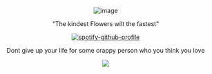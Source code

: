 <div align="center">
 
 ![image]([https://github.com/user-attachments/assets/ef3a6147-25e8-46e2-9335-099d5ffce669](https://static.wikia.nocookie.net/houkai-star-rail/images/7/7a/Sunday_Gift_of_Odyssey_2.7.png/revision/latest/scale-to-width-down/250?cb=20241209223633))

"The kindest Flowers wilt the fastest"

[![spotify-github-profile](https://spotify-github-profile.kittinanx.com/api/view?uid=31usv2agjy2dc2ibjpln5faphf7y&cover_image=true&theme=natemoo-re&show_offline=false&background_color=121212&interchange=false&bar_color=FFFFC5&bar_color_cover=false)](https://github.com/kittinan/spotify-github-profile)


Dont give up your life for some crappy person who you think you love


![](https://komarev.com/ghpvc/?username=HeavenPiercehim&+color=yellow&label=bnnuys )



</div>


